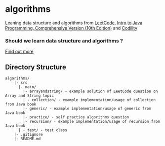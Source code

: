 # algorithms
Leaning data structure and algorithms from [LeetCode](https://leetcode.com), [Intro to Java Programming, Comprehensive Version (10th Edition)](https://www.amazon.com/Intro-Java-Programming-Comprehensive-Version/dp/0133761312) and [Codility](https://app.codility.com/programmers/)

### Should we learn data structure and algorithms ? 
[Find out more](https://www.quora.com/Why-should-I-learn-data-structures-and-algorithms)

## Directory Structure
```
algorithms/
    |- src
      |- main/             
        |- arrayandstring/ - example solution of LeetCode question on Array and String topic
        | - collection/ - example implementation/usage of collection from Java book
        |- generic/ - example implementation/usage of generic from Java book
        |- practice/ - self practice algorithms question
        |- recursion/ - example implementation/usage of recursion from Java book
      | - test/ - test class
    |- .gitignore
    |- README.md
```
